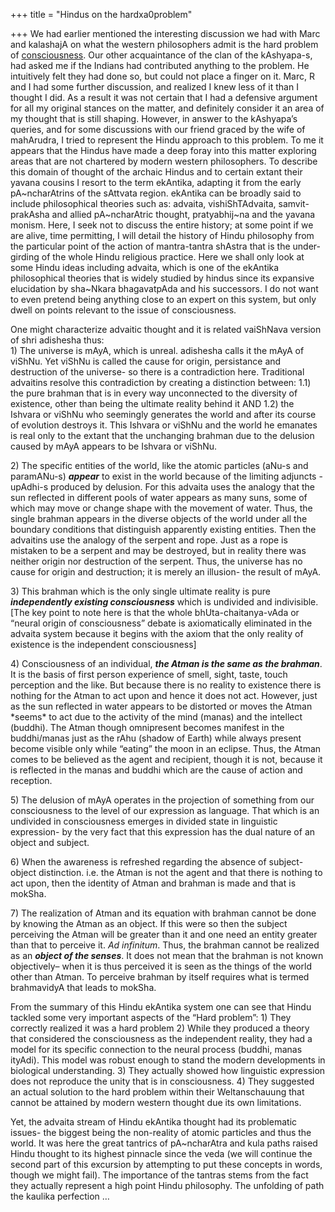 +++
title = "Hindus on the hardxa0problem"

+++
We had earlier mentioned the interesting discussion we had with Marc and
kalashajA on what the western philosophers admit is the hard problem of
[consciousness](http://manollasa.blogspot.com/2004/06/we-are-zombies.html).
Our other acquaintance of the clan of the kAshyapa-s, had asked me if
the Indians had contributed anything to the problem. He intuitively felt
they had done so, but could not place a finger on it. Marc, R and I had
some further discussion, and realized I knew less of it than I thought I
did. As a result it was not certain that I had a defensive argument for
all my original stances on the matter, and definitely consider it an
area of my thought that is still shaping. However, in answer to the
kAshyapa’s queries, and for some discussions with our friend graced by
the wife of mahArudra, I tried to represent the Hindu approach to this
problem. To me it appears that the Hindus have made a deep foray into
this matter exploring areas that are not chartered by modern western
philosophers. To describe this domain of thought of the archaic Hindus
and to certain extant their yavana cousins I resort to the term
ekAntika, adapting it from the early pA\~ncharAtrins of the sAttvata
region. ekAntika can be broadly said to include philosophical theories
such as: advaita, vishiShTAdvaita, samvit-prakAsha and allied
pA\~ncharAtric thought, pratyabhij\~na and the yavana monism. Here, I
seek not to discuss the entire history; at some point if we are alive,
time permitting, I will detail the history of Hindu philosophy from the
particular point of the action of mantra-tantra shAstra that is the
under-girding of the whole Hindu religious practice. Here we shall only
look at some Hindu ideas including advaita, which is one of the ekAntika
philosophical theories that is widely studied by hindus since its
expansive elucidation by sha\~Nkara bhagavatpAda and his successors. I
do not want to even pretend being anything close to an expert on this
system, but only dwell on points relevant to the issue of consciousness.

One might characterize advaitic thought and it is related vaiShNava
version of shri adishesha thus:  
1\) The universe is mAyA, which is unreal. adishesha calls it the mAyA
of viShNu. Yet viShNu is called the cause for origin, persistance and
destruction of the universe- so there is a contradiction here.
Traditional advaitins resolve this contradiction by creating a
distinction between: 1.1) the pure brahman that is in every way
unconnected to the diversity of existence, other than being the ultimate
reality behind it AND 1.2) the Ishvara or viShNu who seemingly generates
the world and after its course of evolution destroys it. This Ishvara or
viShNu and the world he emanates is real only to the extant that the
unchanging brahman due to the delusion caused by mAyA appears to be
Ishvara or viShNu.

2\) The specific entities of the world, like the atomic particles (aNu-s
and paramANu-s) ***appear*** to exist in the world because of the
limiting adjuncts -upAdhi-s produced by delusion. For this advaita uses
the analogy that the sun reflected in different pools of water appears
as many suns, some of which may move or change shape with the movement
of water. Thus, the single brahman appears in the diverse objects of the
world under all the boundary conditions that distinguish apparently
existing entities. Then the advaitins use the analogy of the serpent and
rope. Just as a rope is mistaken to be a serpent and may be destroyed,
but in reality there was neither origin nor destruction of the serpent.
Thus, the universe has no cause for origin and destruction; it is merely
an illusion- the result of mAyA.

3\) This brahman which is the only single ultimate reality is pure
***independently existing consciousness*** which is undivided and
indivisible. \[The key point to note here is that the whole
bhUta-chaitanya-vAda or “neural origin of consciousness” debate is
axiomatically eliminated in the advaita system because it begins with
the axiom that the only reality of existence is the independent
consciousness\]

4\) Consciousness of an individual, ***the Atman is the same as the
brahman***. It is the basis of first person experience of smell, sight,
taste, touch perception and the like. But because there is no reality to
existence there is nothing for the Atman to act upon and hence it does
not act. However, just as the sun reflected in water appears to be
distorted or moves the Atman \*seems\* to act due to the activity of the
mind (manas) and the intellect (buddhi). The Atman though omnipresent
becomes manifest in the buddhi/manas just as the rAhu (shadow of Earth)
while always present become visible only while “eating” the moon in an
eclipse. Thus, the Atman comes to be believed as the agent and
recipient, though it is not, because it is reflected in the manas and
buddhi which are the cause of action and reception.

5\) The delusion of mAyA operates in the projection of something from
our consciousness to the level of our expression as language. That which
is an undivided in consciousness emerges in divided state in linguistic
expression- by the very fact that this expression has the dual nature of
an object and subject.

6\) When the awareness is refreshed regarding the absence of
subject-object distinction. i.e. the Atman is not the agent and that
there is nothing to act upon, then the identity of Atman and brahman is
made and that is mokSha.

7\) The realization of Atman and its equation with brahman cannot be
done by knowing the Atman as an object. If this were so then the subject
perceiving the Atman will be greater than it and one need an entity
greater than that to perceive it. *Ad infinitum*. Thus, the brahman
cannot be realized as an ***object of the senses***. It does not mean
that the brahman is not known objectively– when it is thus perceived it
is seen as the things of the world other than Atman. To perceive brahman
by itself requires what is termed brahmavidyA that leads to mokSha.

From the summary of this Hindu ekAntika system one can see that Hindu
tackled some very important aspects of the “Hard problem”: 1) They
correctly realized it was a hard problem 2) While they produced a theory
that considered the consciousness as the independent reality, they had a
model for its specific connection to the neural process (buddhi, manas
ityAdi). This model was robust enough to stand the modern developments
in biological understanding. 3) They actually showed how linguistic
expression does not reproduce the unity that is in consciousness. 4)
They suggested an actual solution to the hard problem within their
Weltanschauung that cannot be attained by modern western thought due its
own limitations.

Yet, the advaita stream of Hindu ekAntika thought had its problematic
issues- the biggest being the non-reality of atomic particles and thus
the world. It was here the great tantrics of pA\~ncharAtra and kula
paths raised Hindu thought to its highest pinnacle since the veda (we
will continue the second part of this excursion by attempting to put
these concepts in words, though we might fail). The importance of the
tantras stems from the fact they actually represent a high point Hindu
philosophy. The unfolding of path the kaulika perfection …
